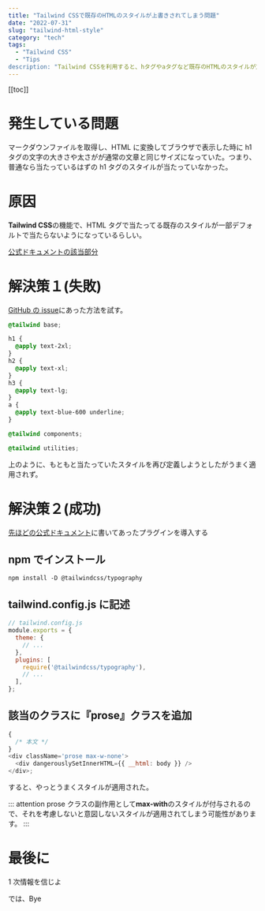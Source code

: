 ```yaml
---
title: "Tailwind CSSで既存のHTMLのスタイルが上書きされてしまう問題"
date: "2022-07-31"
slug: "tailwind-html-style"
category: "tech"
tags:
  - "Tailwind CSS"
  - "Tips
description: "Tailwind CSSを利用すると、hタグやaタグなど既存のHTMLのスタイルが意図せず上書きされてしまうことがあったので解決法を記事にしました。"
---
```


[[toc]]

# 発生している問題

マークダウンファイルを取得し、HTML に変換してブラウザで表示した時に h1 タグの文字の大きさや太さがが通常の文章と同じサイズになっていた。つまり、普通なら当たっているはずの h1 タグのスタイルが当たっていなかった。

# 原因

**Tailwind CSS**の機能で、HTML タグで当たってる既存のスタイルが一部デフォルトで当たらないようになっているらしい。

[公式ドキュメントの該当部分](https://tailwindcss.com/docs/preflight#headings-are-unstyled)

# 解決策１(失敗)

[GitHub の issue](https://github.com/tailwindlabs/tailwindcss/issues/1460)にあった方法を試す。

```css
@tailwind base;

h1 {
  @apply text-2xl;
}
h2 {
  @apply text-xl;
}
h3 {
  @apply text-lg;
}
a {
  @apply text-blue-600 underline;
}

@tailwind components;

@tailwind utilities;
```

上のように、もともと当たっていたスタイルを再び定義しようとしたがうまく適用されず。

# 解決策２(成功)

[先ほどの公式ドキュメント](https://tailwindcss.com/docs/typography-plugin)に書いてあったプラグインを導入する

## npm でインストール

```
npm install -D @tailwindcss/typography
```

## tailwind.config.js に記述

```javascript
// tailwind.config.js
module.exports = {
  theme: {
    // ...
  },
  plugins: [
    require('@tailwindcss/typography'),
    // ...
  ],
};
```

## 該当のクラスに『prose』クラスを追加

```javascript
{
  /* 本文 */
}
<div className='prose max-w-none'>
  <div dangerouslySetInnerHTML={{ __html: body }} />
</div>;
```

すると、やっとうまくスタイルが適用された。

::: attention
prose クラスの副作用として**max-with**のスタイルが付与されるので、それを考慮しないと意図しないスタイルが適用されてしまう可能性があります。
:::

# 最後に

1 次情報を信じよ

では、Bye
